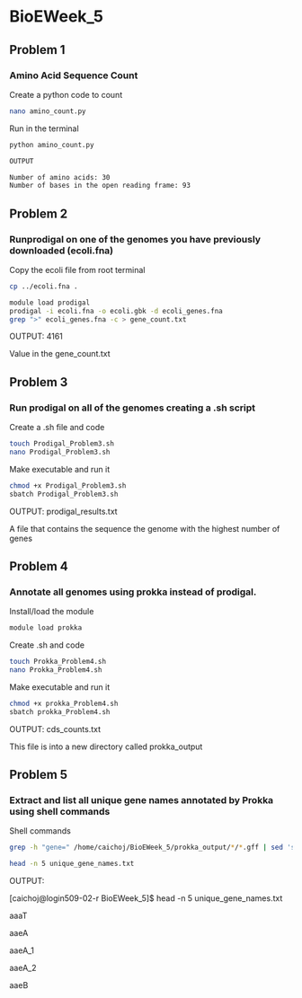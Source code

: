# BioEWeek_5

## Problem 1
### Amino Acid Sequence Count
Create a python code to count 
```bash
nano amino_count.py
```
Run in the terminal 

```bash
python amino_count.py

OUTPUT

Number of amino acids: 30
Number of bases in the open reading frame: 93
```


## Problem 2
### Runprodigal on one of the genomes you have previously downloaded (ecoli.fna)

Copy the ecoli file from root terminal
```bash
cp ../ecoli.fna .
```

```bash
module load prodigal
prodigal -i ecoli.fna -o ecoli.gbk -d ecoli_genes.fna
grep ">" ecoli_genes.fna -c > gene_count.txt
````

OUTPUT: 4161

Value in the gene_count.txt

## Problem 3
### Run prodigal on all of the genomes creating a .sh script

Create a .sh file and code 

```bash
touch Prodigal_Problem3.sh
nano Prodigal_Problem3.sh
```
Make executable and run it 
```bash
chmod +x Prodigal_Problem3.sh
sbatch Prodigal_Problem3.sh
```
OUTPUT: prodigal_results.txt

A file that contains the sequence the genome with the highest number of genes



## Problem 4
### Annotate all genomes using prokka instead of prodigal.

Install/load the module 

```bash
module load prokka
```
Create .sh and code

```bash
touch Prokka_Problem4.sh
nano Prokka_Problem4.sh
```

Make executable and run it 
```bash
chmod +x prokka_Problem4.sh
sbatch prokka_Problem4.sh
```

OUTPUT: cds_counts.txt

This file is into a new directory called prokka_output

## Problem 5
### Extract and list all unique gene names annotated by Prokka using shell commands

Shell commands 
```bash
grep -h "gene=" /home/caichoj/BioEWeek_5/prokka_output/*/*.gff | sed 's/.*gene=//; s/;.*//' | sort -u > unique_gene_names.txt

head -n 5 unique_gene_names.txt
```

OUTPUT:

[caichoj@login509-02-r BioEWeek_5]$ head -n 5 unique_gene_names.txt

aaaT

aaeA

aaeA_1

aaeA_2

aaeB

